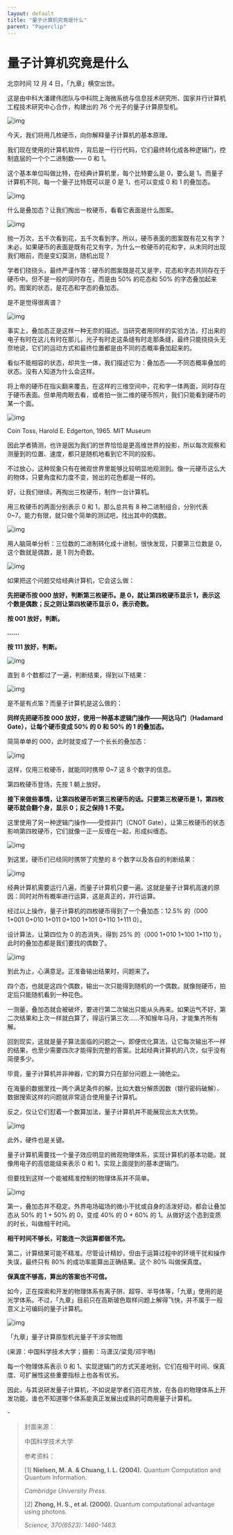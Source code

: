 ```yaml
---
layout: default
title: "量子计算机究竟是什么"
parent: "Paperclip"
---
```


# 量子计算机究竟是什么

北京时间 12 月 4 日，「九章」横空出世。

这是由中科大潘建伟团队与中科院上海微系统与信息技术研究所、国家并行计算机工程技术研究中心合作，构建出的 76 个光子的量子计算原型机。

![img](https://i.loli.net/2021/11/06/acrfNvIUjw2DkEH.png)

今天，我们将用几枚硬币，向你解释量子计算机的基本原理。

我们现在使用的计算机软件，背后是一行行代码，它们最终转化成各种逻辑门，控制底层的一个个二进制数—— 0 和 1。

这个基本单位叫做比特，在经典计算机里，每个比特要么是 0，要么是 1。而量子计算机不同，每一个量子比特既可以是 0 是 1，也可以变成 0 和 1 的叠加态。

![img](https://i.loli.net/2021/11/06/vxdrRkBDwLTVWhe.png)

什么是叠加态？让我们掏出一枚硬币，看看它表面是什么图案。

![img](https://i.loli.net/2021/11/06/OpnAehBrQT1GXaW.gif)

抛一万次，五千次看到花，五千次看到字。所以，硬币表面的图案既有花又有字？未必，如果硬币的表面是既有花又有字，为什么一枚硬币的花和字，从未同时出现我们眼前，而是变幻莫测，随机出现？

学者们挠挠头，最终严谨作答：硬币的图案既是花又是字，花态和字态共同存在于硬币中。但不是一般的同时存在，而是由 50% 的花态和 50% 的字态叠加起来的。图案的状态，是花态和字态的叠加态。

是不是觉得很离谱？

![img](https://i.loli.net/2021/11/06/3MuREhdVvAbDGmB.gif)

事实上，叠加态正是这样一种无奈的描述。当研究者用同样的实验方法，打出来的电子有时在这儿有时在那儿，光子有时走这条缝有时走那条缝，最终只能挠挠头无奈地说，它们的运动方式和最终位置都是由不同的态概率叠加起来的。

看似不能相容的状态，却共生一体，我们描述它为：叠加态——不同态概率叠加的状态。没有人知道为什么会这样。

将上帝的硬币在指尖翻来覆去，在这样的三维空间中，花和字一体两面，同时存在于硬币表面。但单用肉眼去看，或者拍一张二维的硬币照片，我们只能看到硬币的某一个面。

![img](https://i.loli.net/2021/11/06/LQZkXeKYRriPEoW.jpg)

Coin Toss, Harold E. Edgerton, 1965. MIT Museum

因此学者猜测，也许是因为我们的世界恰恰是更高维世界的投影，所以每次观察和测量到的位置、速度，都只是随机地看到它不同的投影。

不过放心，这种现象只有在微观世界里能够比较明显地观测到。像一元硬币这么大的物体，只要角度和力度不变，抛出的花色都是一样的。

好，让我们继续。再掏出三枚硬币，制作一台计算机。

用三枚硬币的两面分别表示 0 和 1，那么总共有 8 种二进制组合，分别代表 0~7。能力有限，就只做个简单的测试吧，找出其中的偶数。

![img](https://i.loli.net/2021/11/06/N97JmS6nyCirkga.png)

用人脑简单分析：三位数的二进制转化成十进制，很快发现，只要第三位数是 0，这个数就是偶数，是 1 则为奇数。

![img](https://i.loli.net/2021/11/06/6E4pigsrTPRfjkL.gif)

如果把这个问题交给经典计算机，它会这么做：

**先把硬币按 000 放好，判断第三枚硬币。是 0，就让第四枚硬币显示 1，表示这个数是偶数；反之则让第四枚硬币显示 0，表示奇数。**

**按 001 放好，判断。**

**……**

**按 111 放好，判断。**

![img](https://i.loli.net/2021/11/06/lDrSZjsTLmfq9OC.gif)

直到 8 个数都过了一遍，判断结束，得到以下结果：

![img](https://i.loli.net/2021/11/06/dHFrTS9ucgVq4DP.png)

是不是有点笨？而量子计算机是这么做的：

**同样先把硬币按 000 放好，使用一种基本逻辑门操作——阿达马门（Hadamard Gate），让每个硬币变成 50% 的 0 和 50% 的 1 的叠加态。**

简简单单的 000，此时就变成了一个长长的叠加态：

![img](https://i.loli.net/2021/11/06/dCwWSELlON5q16z.gif)

这样，仅用三枚硬币，就能同时携带 0~7 这 8 个数字的信息。

第四枚硬币登场，先按 1 朝上放好。

**接下来做些事情，让第四枚硬币听第三枚硬币的话。只要第三枚硬币是 1，第四枚硬币就会翻个身，显示 0；反之保持 1 不变。**

这里使用了另一种逻辑门操作——受控非门（CNOT Gate），让第三枚硬币的状态影响第四枚硬币，它们就像一正一反缠在一起，形成纠缠态。

![img](https://i.loli.net/2021/11/06/OvXwRMA8DYxyrel.gif)

到这里，硬币们已经同时携带了完整的 8 个数字以及各自的判断结果：

![img](https://i.loli.net/2021/11/06/icBpGLqlh1eOYWI.gif)

经典计算机需要运行八遍，而量子计算机只要一遍。这就是量子计算机高速的原因：同时对所有概率进行运算，这是真正的，并行运算。

经过以上操作，量子计算机的四枚硬币得到了一个叠加态：12.5% 的（000 1+001 0+010 1+011 0+100 1+101 0+110 1+111 0）。

设计算法，让第四位为 0 的态消失，得到 25% 的（000 1+010 1+100 1+110 1），此时的叠加态都是我们要找的偶数了。

![img](https://i.loli.net/2021/11/06/pZ3FzflHkGRnVJO.gif)

到此为止，心满意足。正准备输出结果时，问题来了。

四个态，也就是这四个偶数，输出一次只能得到随机的一个偶数。就像抛硬币，拍定后只能随机看到一种花色。

一测量，叠加态就会被破坏，要进行第二次输出只能从头再来。如果运气不好，第二次结果和上次一样就白算了，得运行第三次……不知猴年马月，才能集齐所有解。

回到现实，这就是量子算法面临的问题之一。即便优化算法，让它每次输出不一样的结果，也至少需要四次才能得到完整的答案。比起经典计算机的八次，似乎没有简便多少。

毕竟，量子计算机并非神器，它的算力只在部分问题上一骑绝尘。

在海量的数据里找一两个满足条件的解，比如大数分解质因数（银行密码破解）、数据搜索这样的问题就非常适合使用量子计算机。

反之，仅让它们怼着一个数算加法，量子计算机并不能展现出太大优势。

![img](https://i.loli.net/2021/11/06/NWelc6IKorRaTyX.gif)

此外，硬件也是关键。

量子计算机需要找一个量子效应明显的微观物理体系，实现计算机的基本功能。就像用电子的高低能级来表示 0 和 1，实现上面提到的基本逻辑门。

但要找到这样一个能被精准控制的物理体系并不简单。

![img](https://i.loli.net/2021/11/06/93XF6hAr2GtlTJb.gif)

第一，叠加态并不稳定。外界电场磁场的微小干扰或自身的活泼好动，都会让叠加态从 50% 的 1 + 50% 的 0，变成 40% 的 0 + 60% 的 1。从做好这个态到变质的时长，叫做相干时间。

**相干时间不够长，可能连一次运算都做不完。**

第二，计算结果可能不精准。尽管设计精妙，但由于运算过程中的环境干扰和操作失误，最终只有 80% 的成功率能算出正确结果。这个 80% 叫做保真度。

**保真度不够高，算出的答案也不可信。**

如今，正在探索和开发的物理体系有离子阱、超导、半导体等，「九章」使用的是光学体系。不过，「九章」目前只在高斯玻色取样问题上解得飞快，并不属于一般意义上可编码的量子计算机。

![img](https://i.loli.net/2021/11/06/AhdkrHTQSMUXfqB.png)

「九章」量子计算原型机光量子干涉实物图

(来源：中国科学技术大学；摄影：马潇汉/梁竞/邓宇皓)

每一个物理体系表示 0 和 1、实现逻辑门的方式天差地别，它们在相干时间、保真度、可扩展性这些重要指标上也各有优劣。

因此，与其说研发量子计算机，不如说是学者们百花齐放，在各自的物理体系上开发功能，谁也不知道哪个体系能真正发展出成熟的可商用量子计算机。

\-

> 封面来源：
>
> 中国科学技术大学
>
> 参考资料：
>
> [1] **Nielsen, M. A. & Chuang, I. L. (2004).** Quantum Computation and Quantum Information.
>
> *Cambridge University Press.*
>
> [2] **Zhong, H. S., et al. (2000).** Quantum computational advantage using photons.
>
> *Science, 370(6523): 1460-1463.*
